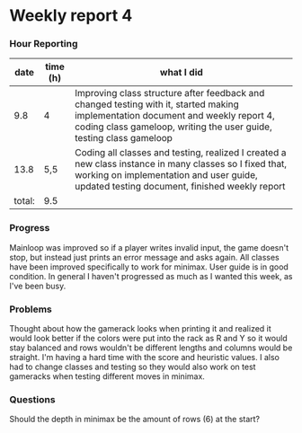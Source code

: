 # Weekly report 4

### Hour Reporting
| **date** | **time (h)** | **what I did** 
| --------- | ----------- | --------- 
| 9.8 | 4 | Improving class structure after feedback and changed testing with it, started making implementation document and weekly report 4, coding class gameloop, writing the user guide, testing class gameloop
| 13.8 | 5,5 | Coding all classes and testing, realized I created a new class instance in many classes so I fixed that, working on implementation and user guide, updated testing document, finished weekly report
| total: | 9.5

### Progress
Mainloop was improved so if a player writes invalid input, the game doesn't stop, but instead just prints an error message and asks again. All classes have been improved specifically to work for minimax. User guide is in good condition. In general I haven't progressed as much as I wanted this week, as I've been busy.

### Problems
Thought about how the gamerack looks when printing it and realized it would look better if the colors were put into the rack as R and Y so it would stay balanced and rows wouldn't be different lengths and columns would be straight. I'm having a hard time with the score and heuristic values. I also had to change classes and testing so they would also work on test gameracks when testing different moves in minimax.

### Questions
Should the depth in minimax be the amount of rows (6) at the start?
